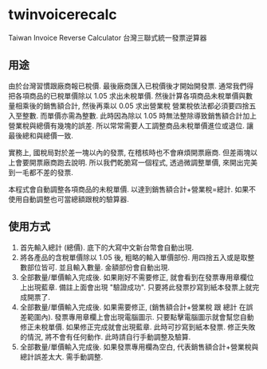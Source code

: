 twinvoicerecalc
===============

Taiwan Invoice Reverse Calculator
台灣三聯式統一發票逆算器

## 用途

由於台灣習慣跟廠商報已稅價. 最後廠商匯入已稅價後才開始開發票.
通常我們得把各項商品的已稅單價除以 1.05 求出未稅單價.
然後計算各項商品未稅單價與數量相乘後的銷售額合計, 然後再乘以 0.05 求出營業稅
營業稅依法都必須要四捨五入至整數. 而單價亦需為整數.
此時因為除以 1.05 時無法整除導致銷售額合計加上營業稅與總價有幾塊的誤差.
所以常常需要人工調整商品未稅單價進位或退位. 讓最後總和與總價一致.

實務上, 國稅局對於差一塊以內的發票, 在稽核時也不會麻煩開票廠商.
但差兩塊以上會要開票廠商跑去說明. 所以我們乾脆寫一個程式, 透過微調整單價,
來開出完美到一毛都不差的發票.

本程式會自動調整各項商品的未稅單價. 以達到銷售額合計+營業稅=總計.
如果不使用自動調整也可當總額跟稅的驗算器.

## 使用方式

 1. 首先輸入總計 (總價).
    底下的大寫中文新台幣會自動出現.
 2. 將各產品的含稅單價除以 1.05 後, 粗略的輸入單價部份.
    用四捨五入或是取整數部位皆可.
    並且輸入數量.
    金額部份會自動出現.
 3. 全部數量/單價輸入完成後.
    如果剛好不需要修正, 就會看到在發票專用章欄位上出現藍章.
    備註上面會出現 "驗證成功".
    只要將此發票抄寫到紙本發票上就完成開票了.
 4. 全部數量/單價輸入完成後.
    如果需要修正, (銷售額合計+營業稅 跟 總計 在誤差範圍內).
    發票專用章欄上會出現電腦圖示. 只要點擊電腦圖示就會幫您自動修正未稅單價.
    如果修正完成就會出現藍章. 此時可抄寫到紙本發票.
    修正失敗的情況, 將不會有任何動作. 此時請自行手動調整及驗算.
 5. 全部數量/單價輸入完成後.
    如果發票專用欄為空白, 代表銷售額合計+營業稅與總計誤差太大. 需手動調整.

